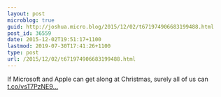 ```yaml
---
layout: post
microblog: true
guid: http://joshua.micro.blog/2015/12/02/t671974906683199488.html
post_id: 36559
date: 2015-12-02T19:51:17+1100
lastmod: 2019-07-30T17:41:26+1100
type: post
url: /2015/12/02/t671974906683199488.html
---
```

If Microsoft and Apple can get along at Christmas, surely all of us can [t.co/vsT7PzNE9...](https://t.co/vsT7PzNE9l)
